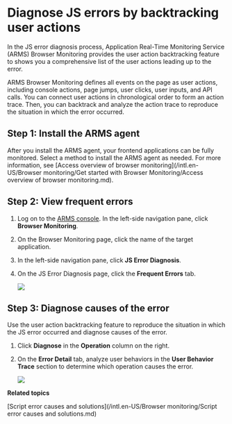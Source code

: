 # Diagnose JS errors by backtracking user actions

In the JS error diagnosis process, Application Real-Time Monitoring Service \(ARMS\) Browser Monitoring provides the user action backtracking feature to shows you a comprehensive list of the user actions leading up to the error.

ARMS Browser Monitoring defines all events on the page as user actions, including console actions, page jumps, user clicks, user inputs, and API calls. You can connect user actions in chronological order to form an action trace. Then, you can backtrack and analyze the action trace to reproduce the situation in which the error occurred.

## Step 1: Install the ARMS agent

After you install the ARMS agent, your frontend applications can be fully monitored. Select a method to install the ARMS agent as needed. For more information, see [Access overview of browser monitoring](/intl.en-US/Browser monitoring/Get started with Browser Monitoring/Access overview of browser monitoring.md).

## Step 2: View frequent errors

1.  Log on to the [ARMS console](https://arms-intl.console.aliyun.com/#/home). In the left-side navigation pane, click **Browser Monitoring**.

2.  On the Browser Monitoring page, click the name of the target application.

3.  In the left-side navigation pane, click **JS Error Diagnosis**.

4.  On the JS Error Diagnosis page, click the **Frequent Errors** tab.

    ![](../images/p60698.png)


## Step 3: Diagnose causes of the error

Use the user action backtracking feature to reproduce the situation in which the JS error occurred and diagnose causes of the error.

1.  Click **Diagnose** in the **Operation** column on the right.

2.  On the **Error Detail** tab, analyze user behaviors in the **User Behavior Trace** section to determine which operation causes the error.

    ![](../images/p60700.png)


**Related topics**  


[Script error causes and solutions](/intl.en-US/Browser monitoring/Script error causes and solutions.md)

